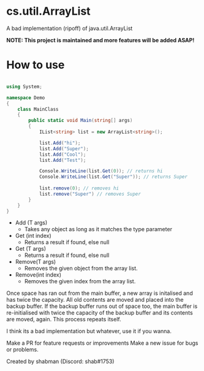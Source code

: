 # cs.util.ArrayList
A bad implementation (ripoff) of java.util.ArrayList

**NOTE: This project is maintained and more features will be added ASAP!**

# How to use


```cs

using System;

namespace Demo
{
    class MainClass
    {
        public static void Main(string[] args)
        {
            IList<string> list = new ArrayList<string>();

            list.Add("hi");
            list.Add("Super");
            list.Add("Cool");
            list.Add("Test");

            Console.WriteLine(list.Get(0)); // returns hi
            Console.WriteLine(list.Get("Super")); // returns Super
            
            list.remove(0); // removes hi
            list.remove("Super") // removes Super
        }
    }
}

```

- Add (T args) 
  - Takes any object as long as it matches the type parameter
- Get (int index) 
  - Returns a result if found, else null
- Get (T args)
  - Returns a result if found, else null
- Remove(T args)
  - Removes the given object from the array list.
- Remove(int index)
  - Removes the given index from the array list.


Once space has ran out from the main buffer, a new array is initalised and has twice the capacity.
All old contents are moved and placed into the backup buffer.
If the backup buffer runs out of space too, the main buffer is re-initialised with twice the capacity of the backup buffer and its contents are moved, again.
This process repeats itself.

I think its a bad implementation but whatever, use it if you wanna.

Make a PR for feature requests or improvements
Make a new issue for bugs or problems.

Created by shabman (Discord: shab#1753)
